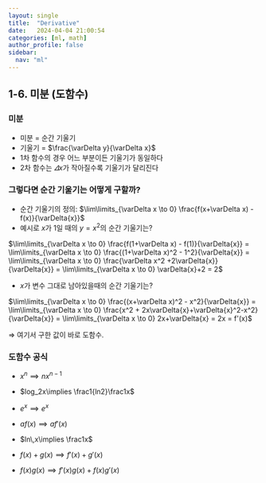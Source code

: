```yaml
---
layout: single
title:  "Derivative"
date:   2024-04-04 21:00:54 
categories: [ml, math]
author_profile: false
sidebar:
  nav: "ml"
---
```


## 1-6. 미분 (도함수)

### 미분

- 미분 = 순간 기울기
- 기울기 = $\frac{\varDelta y}{\varDelta x}$
- 1차 함수의 경우 어느 부분이든 기울기가 동일하다
- 2차 함수는 $\varDelta x$가 작아질수록 기울기가 달리진다

### 그렇다면 순간 기울기는 어떻게 구할까?

- 순간 기울기의 정의: $\lim\limits_{\varDelta x \to 0} \frac{f(x+\varDelta x) - f(x)}{\varDelta{x}}$
- 예시로 $x$가 1일 때의 $y = x^2$의 순간 기울기는?

$\lim\limits_{\varDelta x \to 0} \frac{f(1+\varDelta x) - f(1)}{\varDelta{x}} = \lim\limits_{\varDelta x \to 0} \frac{(1+\varDelta x)^2 - 1^2}{\varDelta{x}} = \lim\limits_{\varDelta x \to 0} \frac{\varDelta x^2 +2\varDelta{x}}{\varDelta{x}} = \lim\limits_{\varDelta x \to 0} \varDelta{x}+2  = 2$

- $x$가 변수 그대로 남아있을때의 순간 기울기는?

$\lim\limits_{\varDelta x \to 0} \frac{(x+\varDelta x)^2 - x^2}{\varDelta{x}} = \lim\limits_{\varDelta x \to 0} \frac{x^2 + 2x\varDelta{x}+\varDelta{x}^2-x^2}{\varDelta{x}} = \lim\limits_{\varDelta x \to 0} 2x+\varDelta{x} = 2x = f'(x)$

⇒ 여기서 구한 값이 바로 도함수.

### 도함수 공식

- $x^n \implies nx^{n-1}$
- $log_2x\implies \frac1{ln2}\frac1x$

- $e^x\implies e^x$
- $af(x) \implies af'(x)$

- $ln\,x\implies \frac1x$
- $f(x) + g(x)\implies f'(x)+g'(x)$
- $f(x)g(x) \implies f'(x)g(x) + f(x)g'(x)$